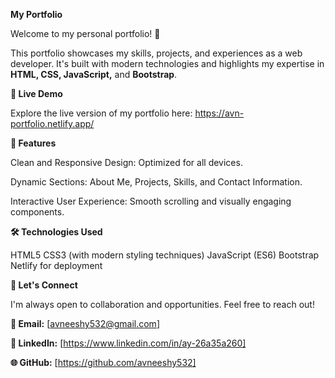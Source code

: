 **My Portfolio**

Welcome to my personal portfolio! 🌟

This portfolio showcases my skills, projects, and experiences as a web developer. It's built with modern technologies and highlights my expertise in **HTML, CSS, JavaScript,** and **Bootstrap**.

**🚀 Live Demo**

Explore the live version of my portfolio here: https://avn-portfolio.netlify.app/

**📌 Features**

Clean and Responsive Design: Optimized for all devices.

Dynamic Sections: About Me, Projects, Skills, and Contact Information.

Interactive User Experience: Smooth scrolling and visually engaging components.

**🛠️ Technologies Used**

HTML5
CSS3 (with modern styling techniques)
JavaScript (ES6) 
Bootstrap
Netlify for deployment

**🤝 Let's Connect**

I'm always open to collaboration and opportunities. Feel free to reach out!

**📧 Email:** [avneeshy532@gmail.com]

**💼 LinkedIn:** [https://www.linkedin.com/in/ay-26a35a260]

**🌐 GitHub:** [https://github.com/avneeshy532]
